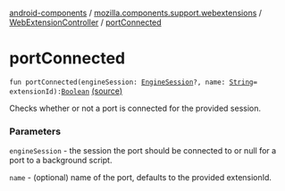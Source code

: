 [android-components](../../index.md) / [mozilla.components.support.webextensions](../index.md) / [WebExtensionController](index.md) / [portConnected](./port-connected.md)

# portConnected

`fun portConnected(engineSession: `[`EngineSession`](../../mozilla.components.concept.engine/-engine-session/index.md)`?, name: `[`String`](https://kotlinlang.org/api/latest/jvm/stdlib/kotlin/-string/index.html)` = extensionId): `[`Boolean`](https://kotlinlang.org/api/latest/jvm/stdlib/kotlin/-boolean/index.html) [(source)](https://github.com/mozilla-mobile/android-components/blob/master/components/support/webextensions/src/main/java/mozilla/components/support/webextensions/WebExtensionController.kt#L140)

Checks whether or not a port is connected for the provided session.

### Parameters

`engineSession` - the session the port should be connected to or null for a port to a background script.

`name` - (optional) name of the port, defaults to the provided extensionId.